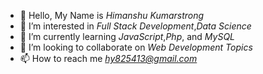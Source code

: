 - 👋 Hello, My Name is *Himanshu Kumarstrong*
- 👀 I’m interested in *Full Stack Development*,*Data Science*
- 🌱 I’m currently learning *JavaScript*,*Php*, and *MySQL*
- 💞️ I’m looking to collaborate on *Web Development Topics*
- 📫 How to reach me *hy825413@gmail.com*

<!---
Himanshu3231/Himanshu3231 is a ✨ unique ✨ repository because its `README.md` (this file) appears on your GitHub profile.
You can click the Preview link to take a look at your changes.
--->
